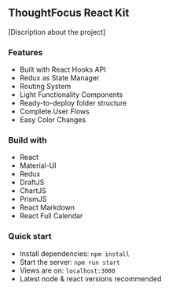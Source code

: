 ## ThoughtFocus React Kit

[Discription about the project]

### Features

- Built with React Hooks API
- Redux as State Manager
- Routing System
- Light Functionality Components
- Ready-to-deploy folder structure
- Complete User Flows
- Easy Color Changes

### Build with

- React
- Material-UI
- Redux
- DraftJS
- ChartJS
- PrismJS
- React Markdown
- React Full Calendar

### Quick start

- Install dependencies: `npm install`
- Start the server: `npm run start`
- Views are on: `localhost:3000`
- Latest node & react versions recommended
